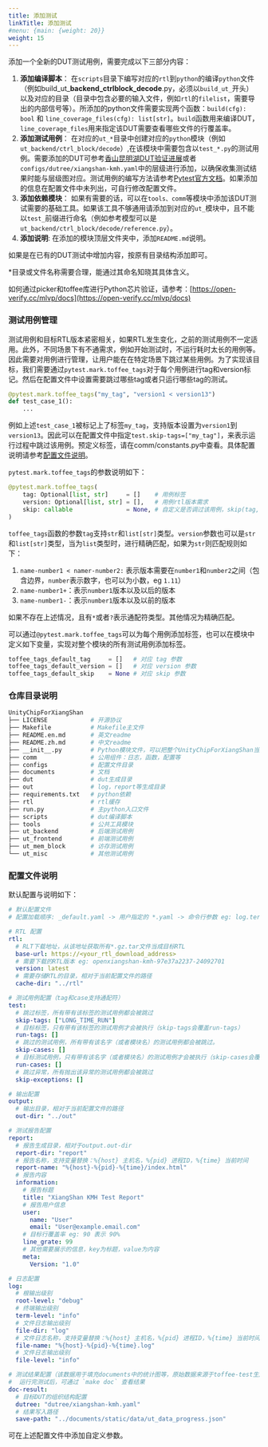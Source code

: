 ```yaml
---
title: 添加测试
linkTitle: 添加测试
#menu: {main: {weight: 20}}
weight: 15
---
```



添加一个全新的DUT测试用例，需要完成以下三部分内容：

1. **添加编译脚本**： 在`scripts`目录下编写对应的`rtl`到`python`的编译`python`文件（例如build_ut_**backend_ctrlblock_decode**.py，必须以`build_ut_`开头）以及对应的目录（目录中包含必要的输入文件，例如`rtl`的`filelist`，需要导出的内部信号等）。所添加的python文件需要实现两个函数：`build(cfg): bool` 和 `line_coverage_files(cfg): list[str]`。`build`函数用来编译DUT，`line_coverage_files`用来指定该DUT需要查看哪些文件的行覆盖率。
1. **添加测试用例**： 在对应的`ut_*`目录中创建对应的`python`模块（例如`ut_backend/ctrl_block/decode`）,在该模块中需要包含以`test_*.py`的测试用例。需要添加的DUT可参考[香山昆明湖DUT验证进展](/docs/#testmap)或者`configs/dutree/xiangshan-kmh.yaml`中的层级进行添加，以确保收集测试结果时能与层级图对应。测试用例的编写方法请参考[Pytest官方文档](https://docs.pytest.org/en/stable/)。如果添加的信息在配置文件中未列出，可自行修改配置文件。
1. **添加依赖模块**： 如果有需要的话，可以在`tools、comm`等模块中添加该DUT测试需要的基础工具。如果该工具不够通用请添加到对应的`ut_`模块中，且不能以`test_`前缀进行命名（例如参考模型可以是`ut_backend/ctrl_block/decode/reference.py`）。
1. **添加说明**: 在添加的模块顶层文件夹中，添加`README.md`说明。

如果是在已有的DUT测试中增加内容，按原有目录结构添加即可。

*目录或文件名称需要合理，能通过其命名知晓其具体含义。

如何通过picker和toffee库进行Python芯片验证，请参考：[https://open-verify.cc/mlvp/docs](https://open-verify.cc/mlvp/docs)

### 测试用例管理

测试用例和目标RTL版本紧密相关，如果RTL发生变化，之前的测试用例不一定适用。此外，不同场景下有不通需求，例如开始测试时，不运行耗时太长的用例等。因此需要对用例进行管理，让用户能在在特定场景下跳过某些用例。为了实现该目标，我们需要通过`pytest.mark.toffee_tags`对于每个用例进行tag和version标记。然后在配置文件中设置需要跳过哪些tag或者只运行哪些tag的测试。

```python
@pytest.mark.toffee_tags("my_tag", "version1 < version13")
def test_case_1():
    ...
```

例如上述`test_case_1`被标记上了标签`my_tag`，支持版本设置为`version1`到`version13`。因此可以在配置文件中指定`test.skip-tags=["my_tag"]`，来表示运行过程中跳过该用例。预定义标签，请在comm/constants.py中查看。具体配置说明请参考[配置文件说明](#配置文件说明)。

`pytest.mark.toffee_tags`的参数说明如下：

```python
@pytest.mark.toffee_tags(
    tag: Optional[list, str]     = []    # 用例标签
    version: Optional[list, str] = [],   # 用例rtl版本需求
    skip: callable               = None, # 自定义是否调过该用例，skip(tag, version, item): (skip, reason)
)
```

`toffee_tags`函数的参数`tag`支持`str`和`list[str]`类型。`version`参数也可以是`str`和`list[str]`类型，当为`list`类型时，进行精确匹配，如果为`str`则匹配规则如下：

1. `name-number1 < namer-number2:` 表示版本需要在`number1`和`number2`之间（包含边界，`number`表示数字，也可以为小数，eg `1.11`）
1. `name-number1+`：表示`number1`版本以及以后的版本
1. `name-number1-`：表示`number1`版本以及以前的版本

如果不存在上述情况，且有`*`或者`?`表示通配符类型。其他情况为精确匹配。


可以通过`@pytest.mark.toffee_tags`可以为每个用例添加标签，也可以在模块中定义如下变量，实现对整个模块的所有测试用例添加标签。


```python
toffee_tags_default_tag     = []   # 对应 tag 参数
toffee_tags_default_version = []   # 对应 version 参数
toffee_tags_default_skip    = None # 对应 skip 参数
```


### 仓库目录说明


```bash
UnityChipForXiangShan
├── LICENSE            # 开源协议
├── Makefile           # Makefile主文件
├── README.en.md       # 英文readme
├── README.zh.md       # 中文readme
├── __init__.py        # Python模块文件，可以把整个UnityChipForXiangShan当成一个模块进行import
├── comm               # 公用组件：日志，函数，配置等
├── configs            # 配置文件目录
├── documents          # 文档
├── dut                # dut生成目录
├── out                # log，report等生成目录
├── requirements.txt   # python依赖
├── rtl                # rtl缓存
├── run.py             # 主python入口文件
├── scripts            # dut编译脚本
├── tools              # 公共工具模块
├── ut_backend         # 后端测试用例
├── ut_frontend        # 前端测试用例
├── ut_mem_block       # 访存测试用例
└── ut_misc            # 其他测试用例
```


### 配置文件说明


默认配置与说明如下：

```yaml
# 默认配置文件
# 配置加载顺序: _default.yaml -> 用户指定的 *.yaml -> 命令行参数 eg: log.term-level='debug'

# RTL 配置
rtl:
  # RLT下载地址，从该地址获取所有*.gz.tar文件当成目标RTL
  base-url: https://<your_rtl_download_address>
  # 需要下载的RTL版本 eg: openxiangshan-kmh-97e37a2237-24092701
  version: latest
  # 需要存储RTL的目录，相对于当前配置文件的路径
  cache-dir: "../rtl"

# 测试用例配置（tag和case支持通配符）
test:
  # 跳过标签，所有带有该标签的测试用例都会被跳过
  skip-tags: ["LONG_TIME_RUN"]
  # 目标标签，只有带有该标签的测试用例才会被执行（skip-tags会覆盖run-tags）
  run-tags: []
  # 跳过的测试用例，所有带有该名字（或者模块名）的测试用例都会被跳过。
  skip-cases: []
  # 目标测试用例，只有带有该名字（或者模块名）的测试用例才会被执行（skip-cases会覆盖run-cases）。
  run-cases: []
  # 跳过异常，所有抛出该异常的测试用例都会被跳过
  skip-exceptions: []

# 输出配置
output:
  # 输出目录，相对于当前配置文件的路径
  out-dir: "../out"

# 测试报告配置
report:
  # 报告生成目录，相对于output.out-dir
  report-dir: "report"
  # 报告名称，支持变量替换：%{host} 主机名，%{pid} 进程ID，%{time} 当前时间
  report-name: "%{host}-%{pid}-%{time}/index.html"
  # 报告内容
  information:
    # 报告标题
    title: "XiangShan KMH Test Report"
    # 报告用户信息
    user:
      name: "User"
      email: "User@example.email.com"
    # 目标行覆盖率 eg: 90 表示 90%
    line_grate: 99
    # 其他需要展示的信息，key为标题，value为内容
    meta:
      Version: "1.0"

# 日志配置
log:
  # 根输出级别
  root-level: "debug"
  # 终端输出级别
  term-level: "info"
  # 文件日志输出级别
  file-dir: "log"
  # 文件日志名称，支持变量替换：%{host} 主机名，%{pid} 进程ID，%{time} 当前时间
  file-name: "%{host}-%{pid}-%{time}.log"
  # 文件日志输出级别
  file-level: "info"

# 测试结果配置（该数据用于填充documents中的统计图等，原始数据来源于toffee-test生成的report）
#  运行完测试后，可通过 `make doc` 查看结果
doc-result:
  # 目标DUT的组织结构配置
  dutree: "dutree/xiangshan-kmh.yaml"
  # 结果写入路径
  save-path: "../documents/static/data/ut_data_progress.json"
```

可在上述配置文件中添加自定义参数。